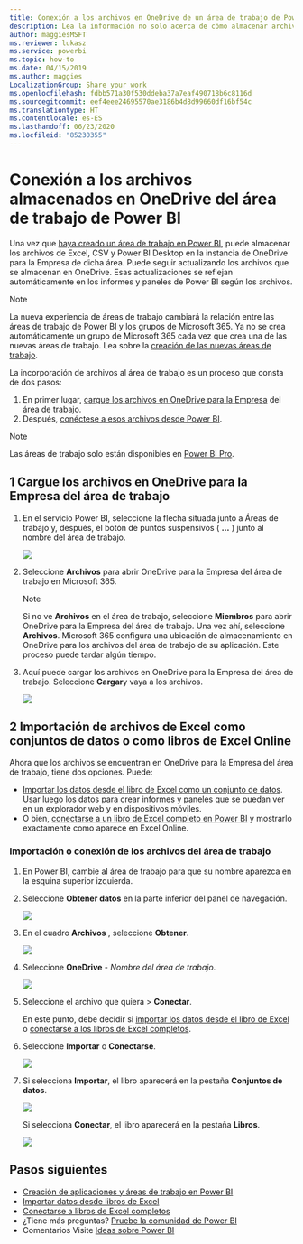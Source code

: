 ```yaml
---
title: Conexión a los archivos en OneDrive de un área de trabajo de Power BI
description: Lea la información no solo acerca de cómo almacenar archivos de Excel, CSV y Power BI Desktop, sino también de cómo conectarse a ellos en el la instancia de OneDrive de su área de trabajo de Power BI.
author: maggiesMSFT
ms.reviewer: lukasz
ms.service: powerbi
ms.topic: how-to
ms.date: 04/15/2019
ms.author: maggies
LocalizationGroup: Share your work
ms.openlocfilehash: fdbb571a30f530ddeba37a7eaf490718b6c8116d
ms.sourcegitcommit: eef4eee24695570ae3186b4d8d99660df16bf54c
ms.translationtype: HT
ms.contentlocale: es-ES
ms.lasthandoff: 06/23/2020
ms.locfileid: "85230355"
---
```

# <a name="connect-to-files-stored-in-onedrive-for-your-power-bi-workspace"></a>Conexión a los archivos almacenados en OneDrive del área de trabajo de Power BI
Una vez que [haya creado un área de trabajo en Power BI](../collaborate-share/service-create-distribute-apps.md), puede almacenar los archivos de Excel, CSV y Power BI Desktop en la instancia de OneDrive para la Empresa de dicha área. Puede seguir actualizando los archivos que se almacenan en OneDrive. Esas actualizaciones se reflejan automáticamente en los informes y paneles de Power BI según los archivos. 

> [!NOTE]
> La nueva experiencia de áreas de trabajo cambiará la relación entre las áreas de trabajo de Power BI y los grupos de Microsoft 365. Ya no se crea automáticamente un grupo de Microsoft 365 cada vez que crea una de las nuevas áreas de trabajo. Lea sobre la [creación de las nuevas áreas de trabajo](../collaborate-share/service-create-the-new-workspaces.md).

La incorporación de archivos al área de trabajo es un proceso que consta de dos pasos: 

1. En primer lugar, [cargue los archivos en OneDrive para la Empresa](service-connect-to-files-in-app-workspace-onedrive-for-business.md#1-upload-files-to-the-onedrive-for-business-for-your-workspace) del área de trabajo.
2. Después, [conéctese a esos archivos desde Power BI](service-connect-to-files-in-app-workspace-onedrive-for-business.md#2-import-excel-files-as-datasets-or-as-excel-online-workbooks).

> [!NOTE]
> Las áreas de trabajo solo están disponibles en [Power BI Pro](../fundamentals/service-features-license-type.md).
> 

## <a name="1-upload-files-to-the-onedrive-for-business-for-your-workspace"></a>1 Cargue los archivos en OneDrive para la Empresa del área de trabajo
1. En el servicio Power BI, seleccione la flecha situada junto a Áreas de trabajo y, después, el botón de puntos suspensivos ( **...** ) junto al nombre del área de trabajo. 
   
   ![](media/service-connect-to-files-in-app-workspace-onedrive-for-business/power-bi-app-ellipsis.png)
2. Seleccione **Archivos** para abrir OneDrive para la Empresa del área de trabajo en Microsoft 365.
   
   > [!NOTE]
   > Si no ve **Archivos** en el área de trabajo, seleccione **Miembros** para abrir OneDrive para la Empresa del área de trabajo. Una vez ahí, seleccione **Archivos**. Microsoft 365 configura una ubicación de almacenamiento en OneDrive para los archivos del área de trabajo de su aplicación. Este proceso puede tardar algún tiempo.
   > 
   > 
3. Aquí puede cargar los archivos en OneDrive para la Empresa del área de trabajo. Seleccione **Cargar**y vaya a los archivos.
   
   ![](media/service-connect-to-files-in-app-workspace-onedrive-for-business/pbi_grpfilesonedrive.png)

## <a name="2-import-excel-files-as-datasets-or-as-excel-online-workbooks"></a>2 Importación de archivos de Excel como conjuntos de datos o como libros de Excel Online
Ahora que los archivos se encuentran en OneDrive para la Empresa del área de trabajo, tiene dos opciones. Puede: 

* [Importar los datos desde el libro de Excel como un conjunto de datos](service-get-data-from-files.md). Usar luego los datos para crear informes y paneles que se puedan ver en un explorador web y en dispositivos móviles.
* O bien, [conectarse a un libro de Excel completo en Power BI](service-excel-workbook-files.md) y mostrarlo exactamente como aparece en Excel Online.

### <a name="import-or-connect-to-the-files-in-your-workspace"></a>Importación o conexión de los archivos del área de trabajo
1. En Power BI, cambie al área de trabajo para que su nombre aparezca en la esquina superior izquierda. 
2. Seleccione **Obtener datos** en la parte inferior del panel de navegación. 
   
   ![](media/service-connect-to-files-in-app-workspace-onedrive-for-business/power-bi-app-get-data-button.png)
3. En el cuadro **Archivos** , seleccione **Obtener**.
   
   ![](media/service-connect-to-files-in-app-workspace-onedrive-for-business/pbi_getfiles.png)
4. Seleccione **OneDrive** - *Nombre del área de trabajo*.
   
    ![](media/service-connect-to-files-in-app-workspace-onedrive-for-business/pbi_grp_one_drive_shrpt.png)
5. Seleccione el archivo que quiera > **Conectar**.
   
    En este punto, debe decidir si [importar los datos desde el libro de Excel](service-get-data-from-files.md) o [conectarse a los libros de Excel completos](service-excel-workbook-files.md).
6. Seleccione **Importar** o **Conectarse**.
   
    ![](media/service-connect-to-files-in-app-workspace-onedrive-for-business/pbi_importexceldataorwholecrop.png)
7. Si selecciona **Importar**, el libro aparecerá en la pestaña **Conjuntos de datos**. 
   
    ![](media/service-connect-to-files-in-app-workspace-onedrive-for-business/power-bi-app-excel-file-import.png)
   
    Si selecciona **Conectar**, el libro aparecerá en la pestaña **Libros**.
   
    ![](media/service-connect-to-files-in-app-workspace-onedrive-for-business/power-bi-app-excel-file-connect.png)

## <a name="next-steps"></a>Pasos siguientes
* [Creación de aplicaciones y áreas de trabajo en Power BI](../collaborate-share/service-create-distribute-apps.md)
* [Importar datos desde libros de Excel](service-get-data-from-files.md)
* [Conectarse a libros de Excel completos](service-excel-workbook-files.md)
* ¿Tiene más preguntas? [Pruebe la comunidad de Power BI](https://community.powerbi.com/)
* Comentarios Visite [Ideas sobre Power BI](https://ideas.powerbi.com/forums/265200-power-bi)
